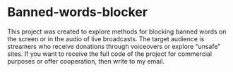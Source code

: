# Banned-words-blocker
This project was created to explore methods for blocking banned words on the screen or in the audio of live broadcasts. The target audience is streamers who receive donations through voiceovers or explore “unsafe” sites. If you want to receive the full code of the project for commercial purposes or offer cooperation, then write to my email.
